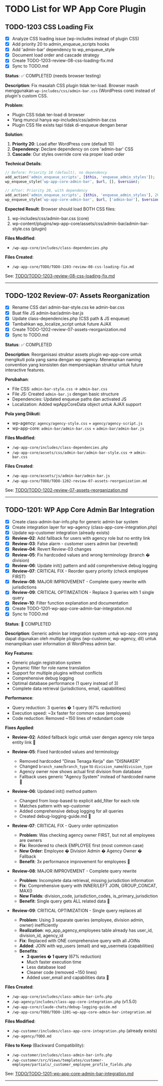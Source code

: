 # TODO List for WP App Core Plugin

## TODO-1203 CSS Loading Fix
- [x] Analyze CSS loading issue (wp-includes instead of plugin CSS)
- [x] Add priority 20 to admin_enqueue_scripts hooks
- [x] Add 'admin-bar' dependency to wp_enqueue_style
- [x] Document load order and cascade strategy
- [x] Create TODO-1203-review-08-css-loading-fix.md
- [x] Sync to TODO.md

**Status**: ✅ COMPLETED (needs browser testing)

**Description**: Fix masalah CSS plugin tidak ter-load. Browser masih menggunakan `wp-includes/css/admin-bar.css` (WordPress core) instead of plugin's custom CSS.

**Problem**:
- Plugin CSS tidak ter-load di browser
- Yang muncul hanya wp-includes/css/admin-bar.css
- Plugin CSS file exists tapi tidak di-enqueue dengan benar

**Solution**:
1. **Priority 20**: Load after WordPress core (default 10)
2. **Dependency**: Declare dependency on core 'admin-bar' CSS
3. **Cascade**: Our styles override core via proper load order

**Technical Details**:
```php
// Before: Priority 10 (default), no dependency
add_action('admin_enqueue_scripts', [$this, 'enqueue_admin_styles']);
wp_enqueue_style('wp-app-core-admin-bar', $url, [], $version);

// After: Priority 20, with dependency
add_action('admin_enqueue_scripts', [$this, 'enqueue_admin_styles'], 20);
wp_enqueue_style('wp-app-core-admin-bar', $url, ['admin-bar'], $version);
```

**Expected Result**:
Browser should load BOTH CSS files:
1. wp-includes/css/admin-bar.css (core)
2. wp-content/plugins/wp-app-core/assets/css/admin-bar/admin-bar-style.css (plugin)

**Files Modified**:
- `/wp-app-core/includes/class-dependencies.php`

**Files Created**:
- `/wp-app-core/TODO/TODO-1203-review-08-css-loading-fix.md`

See: [TODO/TODO-1203-review-08-css-loading-fix.md](TODO/TODO-1203-review-08-css-loading-fix.md)

---

## TODO-1202 Review-07: Assets Reorganization
- [x] Rename CSS dari admin-bar-style.css ke admin-bar.css
- [x] Buat file JS admin-bar/admin-bar.js
- [x] Update class-dependencies.php (CSS path & JS enqueue)
- [x] Tambahkan wp_localize_script untuk future AJAX
- [x] Create TODO-1202-review-07-assets-reorganization.md
- [x] Sync to TODO.md

**Status**: ✅ COMPLETED

**Description**: Reorganisasi struktur assets plugin wp-app-core untuk mengikuti pola yang sama dengan wp-agency. Menerapkan naming convention yang konsisten dan mempersiapkan struktur untuk future interactive features.

**Perubahan**:
- File CSS: `admin-bar-style.css` → `admin-bar.css`
- File JS: Created `admin-bar.js` dengan basic structure
- Dependencies: Updated enqueue paths dan activated JS
- Localization: Added wpAppCoreData object untuk AJAX support

**Pola yang Diikuti**:
- wp-agency: `agency/agency-style.css` + `agency/agency-script.js`
- wp-app-core: `admin-bar/admin-bar.css` + `admin-bar/admin-bar.js`

**Files Modified**:
- `/wp-app-core/includes/class-dependencies.php`
- `/wp-app-core/assets/css/admin-bar/admin-bar-style.css` → `admin-bar.css`

**Files Created**:
- `/wp-app-core/assets/js/admin-bar/admin-bar.js`
- `/wp-app-core/TODO/TODO-1202-review-07-assets-reorganization.md`

See: [TODO/TODO-1202-review-07-assets-reorganization.md](TODO/TODO-1202-review-07-assets-reorganization.md)

---

## TODO-1201: WP App Core Admin Bar Integration
- [x] Create class-admin-bar-info.php for generic admin bar system
- [x] Create integration layer for wp-agency (class-app-core-integration.php)
- [x] Update wp-customer integration (already exists)
- [x] **Review-02**: Add fallback for users with agency role but no entity link
- [x] **Review-03**: False alarm - customer users admin bar (reverted)
- [x] **Review-04**: Revert Review-03 changes
- [x] **Review-05**: Fix hardcoded values and wrong terminology (branch � division)
- [x] **Review-06**: Update init() pattern and add comprehensive debug logging
- [x] **Review-07**: CRITICAL FIX - Reorder query priority (check employee FIRST)
- [x] **Review-08**: MAJOR IMPROVEMENT - Complete query rewrite with jurisdictions
- [x] **Review-09**: CRITICAL OPTIMIZATION - Replace 3 queries with 1 single query
- [x] **Review-10**: Filter function explanation and documentation
- [x] Create TODO-1201-wp-app-core-admin-bar-integration.md
- [x] Sync to TODO.md

**Status**:  COMPLETED

**Description**: Generic admin bar integration system untuk wp-app-core yang dapat digunakan oleh multiple plugins (wp-customer, wp-agency, dll) untuk menampilkan user information di WordPress admin bar.

**Key Features**:
- Generic plugin registration system
- Dynamic filter for role name translation
- Support for multiple plugins without conflicts
- Comprehensive debug logging
- Optimal database performance (1 query instead of 3)
- Complete data retrieval (jurisdictions, email, capabilities)

**Performance**:
- Query reduction: 3 queries � 1 query (67% reduction)
- Execution speed: ~3x faster for common case (employees)
- Code reduction: Removed ~150 lines of redundant code

**Fixes Applied**:

- **Review-02**: Added fallback logic untuk user dengan agency role tanpa entity link 

- **Review-05**: Fixed hardcoded values and terminology
  - Removed hardcoded "Dinas Tenaga Kerja" dan "DISNAKER"
  - Changed `branch_name`/`branch_type` to `division_name`/`division_type`
  - Agency owner now shows actual first division from database
  - Fallback uses generic "Agency System" instead of hardcoded name 

- **Review-06**: Updated init() method pattern
  - Changed from loop-based to explicit add_filter for each role
  - Matches pattern with wp-customer
  - Added comprehensive debug logging for all queries
  - Created debug-logging-guide.md 

- **Review-07**: CRITICAL FIX - Query order optimization
  - **Problem**: Was checking agency owner FIRST, but not all employees are owners
  - **Fix**: Reordered to check EMPLOYEE first (most common case)
  - **New Order**: Employee � Division Admin � Agency Owner � Fallback
  - **Benefit**: 3x performance improvement for employees 

- **Review-08**: MAJOR IMPROVEMENT - Complete query rewrite
  - **Problem**: Incomplete data retrieval, missing jurisdiction information
  - **Fix**: Comprehensive query with INNER/LEFT JOIN, GROUP_CONCAT, MAX()
  - **New Fields**: division_code, jurisdiction_codes, is_primary_jurisdiction
  - **Benefit**: Single query gets ALL related data 

- **Review-09**: CRITICAL OPTIMIZATION - Single query replaces all
  - **Problem**: Using 3 separate queries (employee, division admin, owner) inefficiently
  - **Realization**: wp_app_agency_employees table already has user_id, division_id, agency_id
  - **Fix**: Replaced with ONE comprehensive query with all JOINs
  - **Added**: JOIN with wp_users (email) and wp_usermeta (capabilities)
  - **Benefits**:
    - **3 queries � 1 query** (67% reduction)
    - Much faster execution time
    - Less database load
    - Cleaner code (removed ~150 lines)
    - Added user_email and capabilities data 

**Files Created**:
- `/wp-app-core/includes/class-admin-bar-info.php`
- `/wp-agency/includes/class-app-core-integration.php` (v1.5.0)
- `/wp-app-core/claude-chats/debug-logging-guide.md`
- `/wp-app-core/TODO/TODO-1201-wp-app-core-admin-bar-integration.md`

**Files Modified**:
- `/wp-customer/includes/class-app-core-integration.php` (already exists)
- `/wp-agency/TODO.md`

**Files to Keep** (Backward Compatibility):
- `/wp-customer/includes/class-admin-bar-info.php`
- `/wp-customer/src/Views/templates/customer-employee/partials/_customer_employee_profile_fields.php`

See: [TODO/TODO-1201-wp-app-core-admin-bar-integration.md](TODO/TODO-1201-wp-app-core-admin-bar-integration.md)

---
